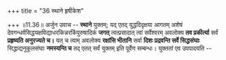 +++
title = "36 स्थाने हृषीकेश"

+++
॥11.36॥ अर्जुन उवाच -- **स्थाने** युक्तम्; यद् एतद् युद्धदिदृक्षया
आगतम् अशेषं देवगन्धर्वसिद्धयक्षविद्याधरकिन्नरकिंपुरुषादिकं **जगत्**
त्वत्प्रसादात् त्वां सर्वेश्वरम् अवलोक्य **तव प्रकीर्त्या** सर्वं
**प्रहृष्यति अनुरज्यते च।** यत् च त्वाम् अवलोक्य **रक्षांसि भीतानि**
सर्वा **दिशः प्रद्रवन्ति सर्वे सिद्धसंघाः** सिद्धाद्यनुकूलसंघाः
**नमस्यन्ति च** तद् एतत् सर्वं युक्तम् इति पूर्वेण सम्बन्धः। युक्ततां एव
उपपादयति --
